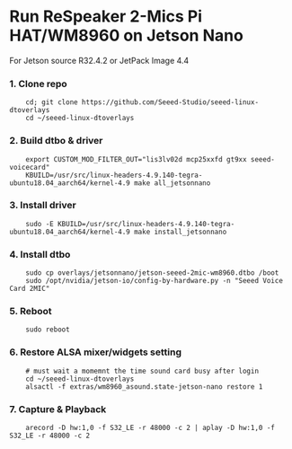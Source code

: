 # Run ReSpeaker 2-Mics Pi HAT/WM8960 on Jetson Nano

For Jetson source R32.4.2 or JetPack Image 4.4

### 1. Clone repo
```shell
	cd; git clone https://github.com/Seeed-Studio/seeed-linux-dtoverlays
	cd ~/seeed-linux-dtoverlays
```

### 2. Build dtbo & driver
```shell
	export CUSTOM_MOD_FILTER_OUT="lis3lv02d mcp25xxfd gt9xx seeed-voicecard"
	KBUILD=/usr/src/linux-headers-4.9.140-tegra-ubuntu18.04_aarch64/kernel-4.9 make all_jetsonnano
```

### 3. Install driver
```shell
	sudo -E KBUILD=/usr/src/linux-headers-4.9.140-tegra-ubuntu18.04_aarch64/kernel-4.9 make install_jetsonnano
```

### 4. Install dtbo
```shell
	sudo cp overlays/jetsonnano/jetson-seeed-2mic-wm8960.dtbo /boot
	sudo /opt/nvidia/jetson-io/config-by-hardware.py -n "Seeed Voice Card 2MIC"
```

### 5. Reboot
```shell
	sudo reboot
```

### 6. Restore ALSA mixer/widgets setting
```shell
	# must wait a momemnt the time sound card busy after login
	cd ~/seeed-linux-dtoverlays
	alsactl -f extras/wm8960_asound.state-jetson-nano restore 1
```

### 7. Capture & Playback
```shell
	arecord -D hw:1,0 -f S32_LE -r 48000 -c 2 | aplay -D hw:1,0 -f S32_LE -r 48000 -c 2
```
